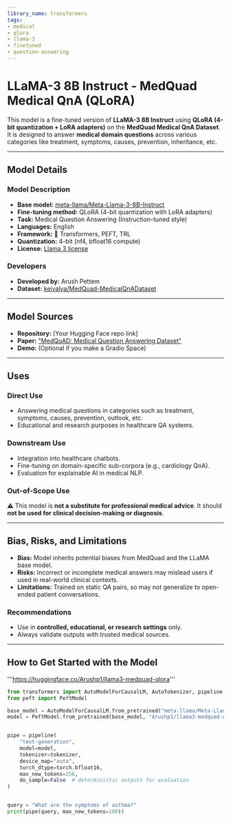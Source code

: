 ```yaml
---
library_name: transformers
tags:
- medical
- qlora
- llama-3
- finetuned
- question-answering
---
```


# LLaMA-3 8B Instruct - MedQuad Medical QnA (QLoRA)

This model is a fine-tuned version of **LLaMA-3 8B Instruct** using **QLoRA (4-bit quantization + LoRA adapters)** on the **MedQuad Medical QnA Dataset**.  
It is designed to answer **medical domain questions** across various categories like treatment, symptoms, causes, prevention, inheritance, etc.

---

## Model Details

### Model Description
- **Base model:** [meta-llama/Meta-Llama-3-8B-Instruct](https://huggingface.co/meta-llama/Meta-Llama-3-8B-Instruct)  
- **Fine-tuning method:** QLoRA (4-bit quantization with LoRA adapters)  
- **Task:** Medical Question Answering (Instruction-tuned style)  
- **Languages:** English  
- **Framework:** 🤗 Transformers, PEFT, TRL  
- **Quantization:** 4-bit (nf4, bfloat16 compute)  
- **License:** [Llama 3 license](https://ai.meta.com/llama/license/)  

### Developers
- **Developed by:** Arush Pettem  
- **Dataset:** [keivalya/MedQuad-MedicalQnADataset](https://huggingface.co/datasets/keivalya/MedQuad-MedicalQnADataset)  

---

## Model Sources
- **Repository:** [Your Hugging Face repo link]  
- **Paper:** ["MedQuAD: Medical Question Answering Dataset"](https://academic.oup.com/database/article/doi/10.1093/database/bay068/5058107)  
- **Demo:** (Optional if you make a Gradio Space)  

---

## Uses

### Direct Use
- Answering medical questions in categories such as treatment, symptoms, causes, prevention, outlook, etc.  
- Educational and research purposes in healthcare QA systems.  

### Downstream Use
- Integration into healthcare chatbots.  
- Fine-tuning on domain-specific sub-corpora (e.g., cardiology QnA).  
- Evaluation for explainable AI in medical NLP.  

### Out-of-Scope Use
⚠️ This model is **not a substitute for professional medical advice**. It should **not be used for clinical decision-making or diagnosis**.  

---

## Bias, Risks, and Limitations
- **Bias:** Model inherits potential biases from MedQuad and the LLaMA base model.  
- **Risks:** Incorrect or incomplete medical answers may mislead users if used in real-world clinical contexts.  
- **Limitations:** Trained on static QA pairs, so may not generalize to open-ended patient conversations.  

### Recommendations
- Use in **controlled, educational, or research settings** only.  
- Always validate outputs with trusted medical sources.  

---

## How to Get Started with the Model
'''https://huggingface.co/Arushp1/llama3-medquad-qlora'''

```python
from transformers import AutoModelForCausalLM, AutoTokenizer, pipeline
from peft import PeftModel

base_model = AutoModelForCausalLM.from_pretrained("meta-llama/Meta-Llama-3-8B-Instruct", device_map="auto")
model = PeftModel.from_pretrained(base_model, "Arushp1/llama3-medquad-qlora")


pipe = pipeline(
    "text-generation",
    model=model,
    tokenizer=tokenizer,
    device_map="auto",
    torch_dtype=torch.bfloat16,
    max_new_tokens=256,
    do_sample=False  # deterministic outputs for evaluation
)


query = "What are the symptoms of asthma?"
print(pipe(query, max_new_tokens=100))
